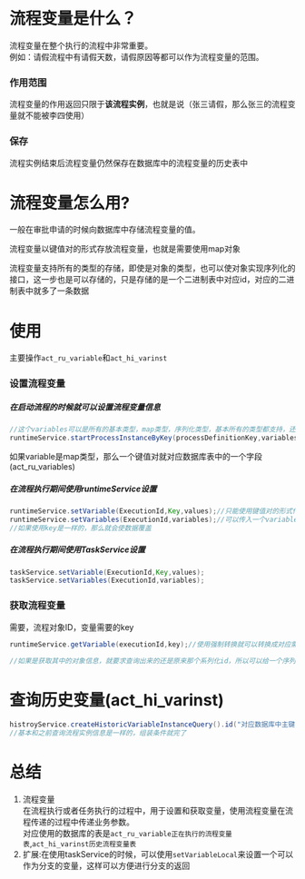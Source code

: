 # 流程变量是什么？
流程变量在整个执行的流程中非常重要。
<br/>
例如：请假流程中有请假天数，请假原因等都可以作为流程变量的范围。
### 作用范围
流程变量的作用返回只限于**该流程实例**，也就是说（张三请假，那么张三的流程变量就不能被李四使用）
### 保存
流程实例结束后流程变量仍然保存在数据库中的流程变量的历史表中

# 流程变量怎么用?
一般在审批申请的时候向数据库中存储流程变量的值。

流程变量以键值对的形式存放流程变量，也就是需要使用map对象
<br/>

流程变量支持所有的类型的存储，即使是对象的类型，也可以使对象实现序列化的接口，这一步也是可以存储的，只是存储的是一个二进制表中对应id，对应的二进制表中就多了一条数据


# 使用
主要操作`act_ru_variable`和`act_hi_varinst`
### 设置流程变量
##### 在启动流程的时候就可以设置流程变量信息

```java
//这个variables可以是所有的基本类型，map类型，序列化类型，基本所有的类型都支持，还支持二进制文件类型
runtimeService.startProcessInstanceByKey(processDefinitionKey,variables);
```
如果variable是map类型，那么一个键值对就对应数据库表中的一个字段(act_ru_variables)
<br/>
##### 在流程执行期间使用runtimeService设置
```java
runtimeService.setVariable(ExecutionId,Key,values);//只能使用键值对的形式传入一个记录
runtimeService.setVariables(ExecutionId,variables);//可以传入一个variable对象，也就是什么类型都可以存放
//如果使用key是一样的，那么就会使数据覆盖
```
##### 在流程执行期间使用TaskService设置

```java
taskService.setVariable(ExecutionId,Key,values);
taskService.setVariables(ExecutionId,variables);
```


### 获取流程变量

需要，流程对象ID，变量需要的key

```java
runtimeService.getVariable(executionId,key);//使用强制转换就可以转换成对应需要的value

//如果是获取其中的对象信息，就要求查询出来的还是原来那个系列化id，所以可以给一个序列化id在对象中
```

# 查询历史变量(act_hi_varinst)
```java
histroyService.createHistoricVariableInstanceQuery().id("对应数据库中主键id").singleResult();
//基本和之前查询流程实例信息是一样的，组装条件就完了
```


# 总结
1. 流程变量
    <br/>在流程执行或者任务执行的过程中，用于设置和获取变量，使用流程变量在流程传递的过程中传递业务参数。
    <br/>对应使用的数据库的表是`act_ru_variable正在执行的流程变量表`,`act_hi_varinst历史流程变量表`
2.  扩展:在使用taskService的时候，可以使用`setVariableLocal`来设置一个可以作为分支的变量，这样可以方便进行分支的返回
